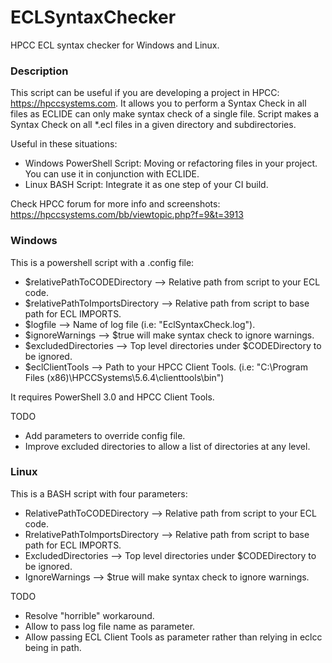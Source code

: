 # ECLSyntaxChecker

  HPCC ECL syntax checker for Windows and Linux.

### Description

 This script can be useful if you are developing a project in HPCC: https://hpccsystems.com. 
  It allows you to perform a Syntax Check in all files as ECLIDE can only make syntax check of a single file.
  Script makes a Syntax Check on all *.ecl files in a given directory and subdirectories.
 
 Useful in these situations:
  - Windows PowerShell Script: Moving or refactoring files in your project. You can use it in conjunction with ECLIDE.
  - Linux BASH Script: Integrate it as one step of your CI build.

  Check HPCC forum for more info and screenshots: https://hpccsystems.com/bb/viewtopic.php?f=9&t=3913 
  
### Windows

 This is a powershell script with a .config file:
  - $relativePathToCODEDirectory    --> Relative path from script to your ECL code.
  - $relativePathToImportsDirectory --> Relative path from script to base path for ECL IMPORTS.
  - $logfile                        --> Name of log file (i.e: "EclSyntaxCheck.log").
  - $ignoreWarnings                 --> $true will make syntax check to ignore warnings.
  - $excludedDirectories            --> Top level directories under $CODEDirectory to be ignored.
  - $eclClientTools                 --> Path to your HPCC Client Tools. (i.e: "C:\Program Files (x86)\HPCCSystems\5.6.4\clienttools\bin")
 
 It requires PowerShell 3.0 and HPCC Client Tools.
 
 TODO
 - Add parameters to override config file.
 - Improve excluded directories to allow a list of directories at any level.

### Linux

 This is a BASH script with four parameters:
  - RelativePathToCODEDirectory     --> Relative path from script to your ECL code.
  - RrelativePathToImportsDirectory --> Relative path from script to base path for ECL IMPORTS.
  - ExcludedDirectories             --> Top level directories under $CODEDirectory to be ignored.
  - IgnoreWarnings                  --> $true will make syntax check to ignore warnings.
 
 TODO
 - Resolve "horrible" workaround.
 - Allow to pass log file name as parameter.
 - Allow passing ECL Client Tools as parameter rather than relying in eclcc being in path.
